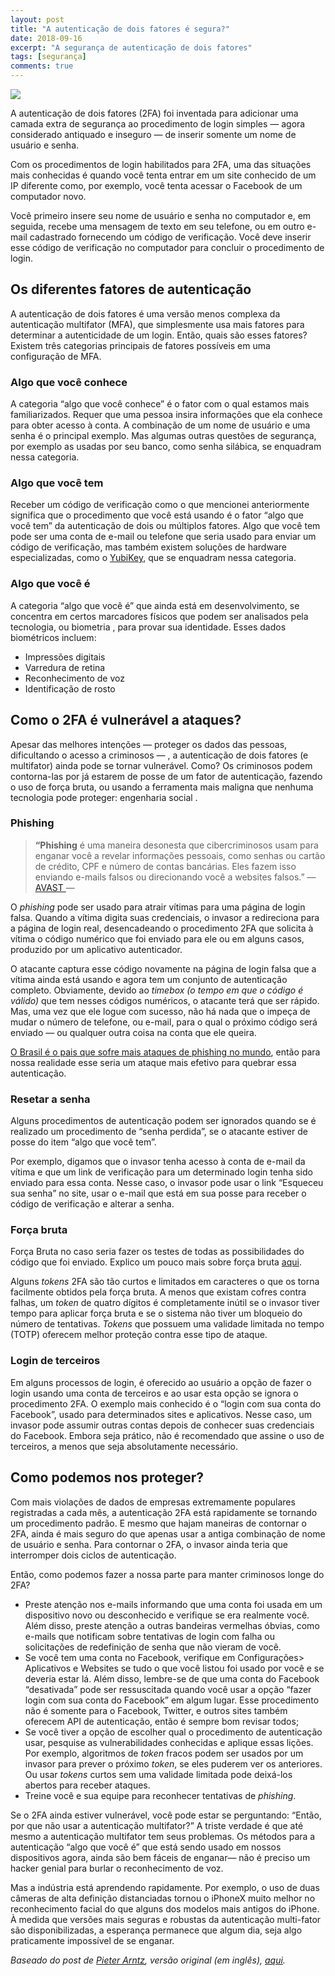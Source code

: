 ```yaml
---
layout: post
title: "A autenticação de dois fatores é segura?"
date: 2018-09-16
excerpt: "A segurança de autenticação de dois fatores"
tags: [segurança]
comments: true
---
```


![](https://cdn-images-1.medium.com/max/2000/1*waKkp881IvOAFjkzp4wHZg.jpeg)

A autenticação de dois fatores (2FA) foi inventada para adicionar uma camada
extra de segurança ao procedimento de login simples — agora considerado
antiquado e inseguro — de inserir somente um nome de usuário e senha.

Com os procedimentos de login habilitados para 2FA, uma das situações mais
conhecidas é quando você tenta entrar em um site conhecido de um IP diferente
como, por exemplo, você tenta acessar o Facebook de um computador novo.

Você primeiro insere seu nome de usuário e senha no computador e, em seguida,
recebe uma mensagem de texto em seu telefone, ou em outro e-mail cadastrado
fornecendo um código de verificação. Você deve inserir esse código de
verificação no computador para concluir o procedimento de login.

## Os diferentes fatores de autenticação

A autenticação de dois fatores é uma versão menos complexa da autenticação
multifator (MFA), que simplesmente usa mais fatores para determinar a
autenticidade de um login. Então, quais são esses fatores? Existem três
categorias principais de fatores possíveis em uma configuração de MFA.

### Algo que você conhece

A categoria “algo que você conhece” é o fator com o qual estamos mais
familiarizados. Requer que uma pessoa insira informações que ela conhece para
obter acesso à conta. A combinação de um nome de usuário e uma senha é o
principal exemplo. Mas algumas outras questões de segurança, por exemplo as
usadas por seu banco, como senha silábica, se enquadram nessa categoria.

### Algo que você tem

Receber um código de verificação como o que mencionei anteriormente significa
que o procedimento que você está usando é o fator “algo que você tem” da
autenticação de dois ou múltiplos fatores. Algo que você tem pode ser uma conta
de e-mail ou telefone que seria usado para enviar um código de verificação, mas
também existem soluções de hardware especializadas, como o
[YubiKey](https://www.yubico.com/), que se enquadram nessa categoria.

### Algo que você é

A categoria “algo que você é” que ainda está em desenvolvimento, se concentra em
certos marcadores físicos que podem ser analisados ​​pela tecnologia, ou
biometria , para provar sua identidade. Esses dados biométricos incluem:

* Impressões digitais
* Varredura de retina
* Reconhecimento de voz
* Identificação de rosto

## Como o 2FA é vulnerável a ataques?

Apesar das melhores intenções — proteger os dados das pessoas, dificultando o
acesso a criminosos — , a autenticação de dois fatores (e multifator) ainda pode
se tornar vulnerável. Como? Os criminosos podem contorna-las por já estarem de
posse de um fator de autenticação, fazendo o uso de força bruta, ou usando a
ferramenta mais maligna que nenhuma tecnologia pode proteger: engenharia social
.

### Phishing

> **“Phishing** é uma maneira desonesta que cibercriminosos usam para enganar você
> a revelar informações pessoais, como senhas ou cartão de crédito, CPF e número
de contas bancárias. Eles fazem isso enviando e-mails falsos ou direcionando
você a websites falsos.” — [AVAST ](https://www.avast.com/pt-br/c-phishing)—

O *phishing* pode ser usado para atrair vítimas para uma página de login falsa.
Quando a vítima digita suas credenciais, o invasor a redireciona para a página
de login real, desencadeando o procedimento 2FA que solicita à vítima o código
numérico que foi enviado para ele ou em alguns casos, produzido por um
aplicativo autenticador.

O atacante captura esse código novamente na página de login falsa que a vítima
ainda está usando e agora tem um conjunto de autenticação completo. Obviamente,
devido ao *timebox (o tempo em que o código é válido)* que tem nesses códigos
numéricos, o atacante terá que ser rápido. Mas, uma vez que ele logue com
sucesso, não há nada que o impeça de mudar o número de telefone, ou e-mail, para
o qual o próximo código será enviado — ou qualquer outra coisa na conta que ele
queira.

[O Brasil é o pais que sofre mais ataques de phishing no
mundo](https://www.tecmundo.com.br/seguranca/133244-1-lugar-brasil-pais-sofre-ataques-phishing-mundo.htm),
então para nossa realidade esse seria um ataque mais efetivo para quebrar essa
autenticação.

### Resetar a senha

Alguns procedimentos de autenticação podem ser ignorados quando se é realizado
um procedimento de “senha perdida”, se o atacante estiver de posse do item “algo
que você tem”.

Por exemplo, digamos que o invasor tenha acesso à conta de e-mail da vítima e
que um link de verificação para um determinado login tenha sido enviado para
essa conta. Nesse caso, o invasor pode usar o link “Esqueceu sua senha” no site,
usar o e-mail que está em sua posse para receber o código de verificação e
alterar a senha.

### Força bruta

Força Bruta no caso seria fazer os testes de todas as possibilidades do código
que foi enviado. Explico um pouco mais sobre força bruta
[aqui](https://medium.com/@pemtajo/uma-visÃ£o-geral-sobre-funÃ§Ãµes-hash-teoria-e-seguranÃ§a-c3f9ae74755e).

Alguns *tokens* 2FA são tão curtos e limitados em caracteres o que os torna
facilmente obtidos pela força bruta. A menos que existam cofres contra falhas,
um *token* de quatro dígitos é completamente inútil se o invasor tiver tempo
para aplicar força bruta e se o sistema não tiver um bloqueio do número de
tentativas. *Tokens* que possuem uma validade limitada no tempo (TOTP) oferecem
melhor proteção contra esse tipo de ataque.

### Login de terceiros

Em alguns processos de login, é oferecido ao usuário a opção de fazer o login
usando uma conta de terceiros e ao usar esta opção se ignora o procedimento 2FA.
O exemplo mais conhecido é o “login com sua conta do Facebook”, usado para
determinados sites e aplicativos. Nesse caso, um invasor pode assumir outras
contas depois de conhecer suas credenciais do Facebook. Embora seja prático, não
é recomendado que assine o uso de terceiros, a menos que seja absolutamente
necessário.

## Como podemos nos proteger?

Com mais violações de dados de empresas extremamente populares registradas a
cada mês, a autenticação 2FA está rapidamente se tornando um procedimento
padrão. E mesmo que hajam maneiras de contornar o 2FA, ainda é mais seguro do
que apenas usar a antiga combinação de nome de usuário e senha. Para contornar o
2FA, o invasor ainda teria que interromper dois ciclos de autenticação.

Então, como podemos fazer a nossa parte para manter criminosos longe do 2FA?

* Preste atenção nos e-mails informando que uma conta foi usada em um dispositivo
novo ou desconhecido e verifique se era realmente você. Além disso, preste
atenção a outras bandeiras vermelhas óbvias, como e-mails que notificam sobre
tentativas de login com falha ou solicitações de redefinição de senha que não
vieram de você.
* Se você tem uma conta no Facebook, verifique em Configurações> Aplicativos e
Websites se tudo o que você listou foi usado por você e se deveria estar lá.
Além disso, lembre-se de que uma conta do Facebook “desativada” pode ser
ressuscitada quando você usar a opção “fazer login com sua conta do Facebook” em
algum lugar. Esse procedimento não é somente para o Facebook, Twitter, e outros
sites também oferecem API de autenticação, então é sempre bom revisar todos;
* Se você tiver a opção de escolher qual o procedimento de autenticação usar,
pesquise as vulnerabilidades conhecidas e aplique essas lições. Por exemplo,
algoritmos de *token* fracos podem ser usados ​​por um invasor para prever o
próximo *token*, se eles puderem ver os anteriores. Ou usar *tokens* curtos sem
uma validade limitada pode deixá-los abertos para receber ataques.
* Treine você e sua equipe para reconhecer tentativas de *phishing*.

Se o 2FA ainda estiver vulnerável, você pode estar se perguntando: “Então, por
que não usar a autenticação multifator?” A triste verdade é que até mesmo a
autenticação multifator tem seus problemas. Os métodos para a autenticação “algo
que você é” que está sendo usado em nossos dispositivos agora, ainda são bem
fáceis de enganar— não é preciso um hacker genial para burlar o reconhecimento
de voz.

Mas a indústria está aprendendo rapidamente. Por exemplo, o uso de duas câmeras
de alta definição distanciadas tornou o iPhoneX muito melhor no reconhecimento
facial do que alguns dos modelos mais antigos do iPhone. À medida que versões
mais seguras e robustas da autenticação multi-fator são disponibilizadas, a
esperança permanece que algum dia, seja algo praticamente impossível de se
enganar.

*Baseado do post de *[Pieter
Arntz](https://blog.malwarebytes.com/author/metallicamvp/)*, versão original (em
inglês),
*[aqui](https://blog.malwarebytes.com/101/2018/09/two-factor-authentication-2fa-secure-seems/)*.*



